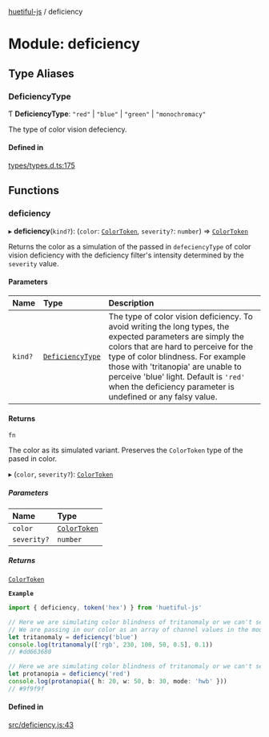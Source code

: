 [huetiful-js](../README.md) / deficiency

# Module: deficiency

## Type Aliases

### DeficiencyType

Ƭ **DeficiencyType**: ``"red"`` \| ``"blue"`` \| ``"green"`` \| ``"monochromacy"``

The type of color vision defeciency.

#### Defined in

[types/types.d.ts:175](https://github.com/prjctimg/huetiful/blob/ed00af0/types/types.d.ts#L175)

## Functions

### deficiency

▸ **deficiency**(`kind?`): (`color`: [`ColorToken`](alpha.md#colortoken), `severity?`: `number`) => [`ColorToken`](alpha.md#colortoken)

Returns the color as a simulation of the passed in `defeciencyType` of color vision deficiency with the deficiency filter's intensity determined by the `severity` value.

#### Parameters

| Name | Type | Description |
| :------ | :------ | :------ |
| `kind?` | [`DeficiencyType`](deficiency.md#deficiencytype) | The type of color vision deficiency. To avoid writing the long types, the expected parameters are simply the colors that are hard to perceive for the type of color blindness. For example those with 'tritanopia' are unable to perceive 'blue' light. Default is `'red'` when the deficiency parameter is undefined or any falsy value. |

#### Returns

`fn`

The color as its simulated variant. Preserves the `ColorToken` type of the pased in color.

▸ (`color`, `severity?`): [`ColorToken`](alpha.md#colortoken)

##### Parameters

| Name | Type |
| :------ | :------ |
| `color` | [`ColorToken`](alpha.md#colortoken) |
| `severity?` | `number` |

##### Returns

[`ColorToken`](alpha.md#colortoken)

**`Example`**

```ts
import { deficiency, token('hex') } from 'huetiful-js'

// Here we are simulating color blindness of tritanomaly or we can't see 'blue'.
// We are passing in our color as an array of channel values in the mode "rgb". The severity is set to 0.1
let tritanomaly = deficiency('blue')
console.log(tritanomaly(['rgb', 230, 100, 50, 0.5], 0.1))
// #dd663680

// Here we are simulating color blindness of tritanomaly or we can't see 'red'. The severity is not explicitly set so it defaults to 1
let protanopia = deficiency('red')
console.log(protanopia({ h: 20, w: 50, b: 30, mode: 'hwb' }))
// #9f9f9f
```

#### Defined in

[src/deficiency.js:43](https://github.com/prjctimg/huetiful/blob/ed00af0/src/deficiency.js#L43)
